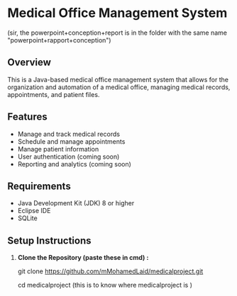 # Medical Office Management System

(sir, the powerpoint+conception+report is in the folder with the same name "powerpoint+rapport+conception")


## Overview
This is a Java-based medical office management system that allows for the organization and automation of a medical office, managing medical records, appointments, and patient files.

## Features
- Manage and track medical records
- Schedule and manage appointments
- Manage patient information
- User authentication (coming soon)
- Reporting and analytics (coming soon)

## Requirements
- Java Development Kit (JDK) 8 or higher
- Eclipse IDE
- SQLite

## Setup Instructions

1. **Clone the Repository (paste these in cmd) :**
   
   git clone https://github.com/mMohamedLaid/medicalproject.git
   
   cd medicalproject              (this is to know where medicalproject is )
